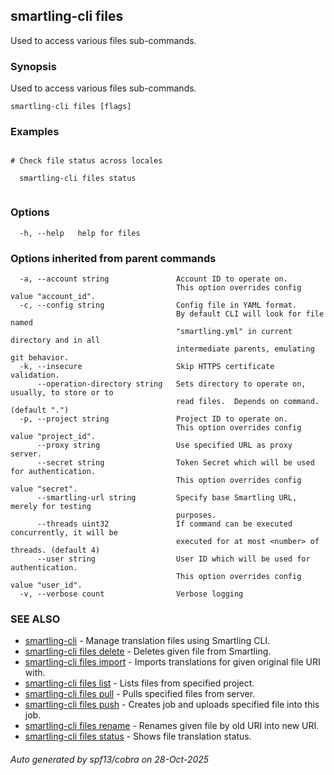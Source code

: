 ## smartling-cli files

Used to access various files sub-commands.

### Synopsis

Used to access various files sub-commands.

```
smartling-cli files [flags]
```

### Examples

```

# Check file status across locales

  smartling-cli files status


```

### Options

```
  -h, --help   help for files
```

### Options inherited from parent commands

```
  -a, --account string               Account ID to operate on.
                                     This option overrides config value "account_id".
  -c, --config string                Config file in YAML format.
                                     By default CLI will look for file named
                                     "smartling.yml" in current directory and in all
                                     intermediate parents, emulating git behavior.
  -k, --insecure                     Skip HTTPS certificate validation.
      --operation-directory string   Sets directory to operate on, usually, to store or to
                                     read files.  Depends on command. (default ".")
  -p, --project string               Project ID to operate on.
                                     This option overrides config value "project_id".
      --proxy string                 Use specified URL as proxy server.
      --secret string                Token Secret which will be used for authentication.
                                     This option overrides config value "secret".
      --smartling-url string         Specify base Smartling URL, merely for testing
                                     purposes.
      --threads uint32               If command can be executed concurrently, it will be
                                     executed for at most <number> of threads. (default 4)
      --user string                  User ID which will be used for authentication.
                                     This option overrides config value "user_id".
  -v, --verbose count                Verbose logging
```

### SEE ALSO

* [smartling-cli](smartling-cli.md)	 - Manage translation files using Smartling CLI.
* [smartling-cli files delete](smartling-cli_files_delete.md)	 - Deletes given file from Smartling.
* [smartling-cli files import](smartling-cli_files_import.md)	 - Imports translations for given original file URI with.
* [smartling-cli files list](smartling-cli_files_list.md)	 - Lists files from specified project.
* [smartling-cli files pull](smartling-cli_files_pull.md)	 - Pulls specified files from server.
* [smartling-cli files push](smartling-cli_files_push.md)	 - Creates job and uploads specified file into this job.
* [smartling-cli files rename](smartling-cli_files_rename.md)	 - Renames given file by old URI into new URI.
* [smartling-cli files status](smartling-cli_files_status.md)	 - Shows file translation status.

###### Auto generated by spf13/cobra on 28-Oct-2025
